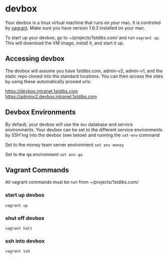 # devbox

Your devbox is a linux virtual machine that runs on your mac. It is controled by [vagrant](https://www.vagrantup.com/). Make sure you have version 1.6.3 installed on your mac.

To start up your devbox, go to ~/projects/1stdibs.com/ and run `vagrant up`. This will download the VM image, install it, and start it up.

## Accessing devbox
The devbox will assume you have 1stdibs.com, admin-v2, admin-v1, and the static repo cloned into the standard locations. You can then access the sites by using these automatically proxied urls:

https://devbox.intranet.1stdibs.com
https://adminv2.devbox.intranet.1stdibs.com

## Devbox Environments
By default, your devbox will use the `dev` database and service environments. Your devbox can be set to the different service environments by SSH'ing into the devbox (see below) and running the `set-env` command

Set to the money team server environment
`set env money` 

Set to the qa environment
`set env qa`

## Vagrant Commands
All vagrant commands must be run from ~/projects/1stdibs.com/

### start up devbox
`vagrant up`

### shut off devbox
`vagrant halt`

### ssh into devbox
`vagrant ssh`
